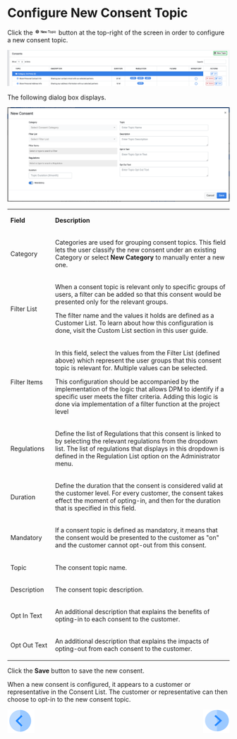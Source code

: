 # Configure New Consent Topic

Click the <img src="../images/Figure_64a_New_Topic_Icon.png" width="10%" height="10%"> button at the top-right of the screen in order to configure a new consent topic.

 ![image](/articles/DPM/images/Figure_73_Consent_Management_Configuration_New_Topic.png)

The following dialog box displays.

 ![image](/articles/DPM/images/Figure_64_New_Consent_Screen.png)

<table>
<tbody>
<tr>
<td width="103">
<p><strong>Field</strong></p>
</td>
<td width="840">
<p><strong>Description</strong></p>
</td>
</tr>
<tr>
<td width="103">
<p>Category</p>
</td>
<td width="840">
<p>Categories are used for grouping consent topics. This field lets the user classify the new consent under an existing Category or select <strong>New Category</strong> to manually enter a new one. &nbsp;</p>
</td>
</tr>
<tr>
<td width="103">
 <p>Filter List</p>
</td>
<td width="840">
<p>When a consent topic is relevant only to specific groups of users, a filter can be added so that this consent would be presented only for the relevant groups.</p>
<p>The filter name and the values it holds are defined as a Customer List. To learn about how this configuration is done, visit the Custom List section in this user guide.</p>
</td>
</tr>
 <tr>
<td width="103">
 <p>Filter Items</p>
</td>
<td width="840">
<p>In this field, select the values from the Filter List (defined above) which represent the user groups that this consent topic is relevant for. Multiple values can be selected.</p>
<p> This configuration should be accompanied by the implementation of the logic that allows DPM to identify if a specific user meets the filter criteria. Adding this logic is done via implementation of a filter function at the project level</p>
</td>
</tr>
 <tr>
<td width="103">
<p>Regulations</p>
</td>
<td width="840">
<p>Define the list of Regulations that this consent is linked to by selecting the relevant regulations from the dropdown list. The list of regulations that displays in this dropdown is defined in the Regulation List option on the Administrator menu.</p>
</td>
</tr>
 <tr>
<td width="103">
<p>Duration</p>
</td>
<td width="840">
<p>Define the duration that the consent is considered valid at the customer level. For every customer, the consent takes effect the moment of opting-in, and then for the duration that is specified in this field.</p>
</td>
</tr>
 <tr>
<td width="103">
<p>Mandatory</p>
</td>
<td width="840">
<p>If a consent topic is defined as mandatory, it means that the consent would be presented to the customer as "on" and the customer cannot opt-out from this consent.</p>
</td>
</tr>
<tr>
<td width="103">
<p>Topic</p>
</td>
<td width="840">
<p>The consent topic name.</p>
</td>
</tr>
<tr>
<td width="103">
<p>Description</p>
</td>
<td width="840">
<p>The consent topic description.</p>
</td>
</tr>
<tr>
<td width="103">
<p>Opt In Text</p>
</td>
<td width="840">
<p>An additional description that explains the benefits of opting-in to each consent to the customer.</p>
</td>
</tr>
<tr>
<td width="103">
<p>Opt Out Text</p>
</td>
<td width="840">
<p>An additional description that explains the impacts of opting-out from each consent to the customer.</p>
</td>
</tr>
</tbody>
</table>

Click the <b>Save</b> button to save the new consent. 

When a new consent is configured, it appears to a customer or representative in the Consent List. The customer or representative can then choose to opt-in to the new consent topic. 

[![Previous](/articles/DPM/images/Previous.png)](/articles/DPM/08_Consent_Management/03_View_Consent_List.md)[<img align="right" width="60" height="54" src="/articles/DPM/images/Next.png">](/articles/DPM/08_Consent_Management/05_Obtain_Customer_Consent.md)
